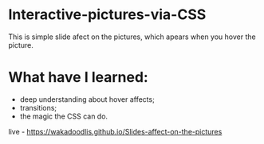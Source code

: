 # Interactive-pictures-via-CSS
This is simple slide afect on the pictures, which apears when you hover the picture.

# What have I learned:
- deep understanding about hover affects;
- transitions;
- the magic the CSS can do.



live - https://wakadoodlis.github.io/Slides-affect-on-the-pictures
